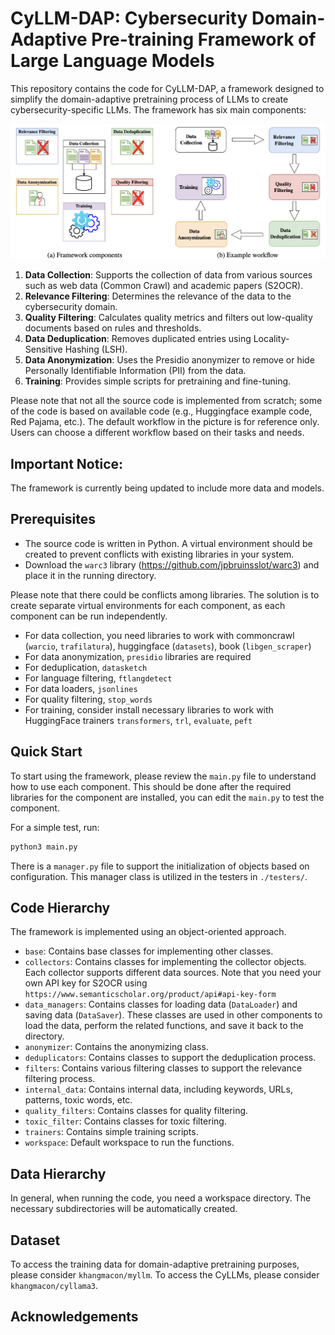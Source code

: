 # CyLLM-DAP: Cybersecurity Domain-Adaptive Pre-training Framework of Large Language Models

This repository contains the code for CyLLM-DAP, a framework designed to simplify the domain-adaptive pretraining process of LLMs to create cybersecurity-specific LLMs. The framework has six main components:

![plot](./graphics/component.png)

1. **Data Collection**: Supports the collection of data from various sources such as web data (Common Crawl) and academic papers (S2OCR).
2. **Relevance Filtering**: Determines the relevance of the data to the cybersecurity domain.
3. **Quality Filtering**: Calculates quality metrics and filters out low-quality documents based on rules and thresholds.
4. **Data Deduplication**: Removes duplicated entries using Locality-Sensitive Hashing (LSH).
5. **Data Anonymization**: Uses the Presidio anonymizer to remove or hide Personally Identifiable Information (PII) from the data.
6. **Training**: Provides simple scripts for pretraining and fine-tuning.

Please note that not all the source code is implemented from scratch; some of the code is based on available code (e.g., Huggingface example code, Red Pajama, etc.). The default workflow in the picture is for reference only. Users can choose a different workflow based on their tasks and needs.
## Important Notice:

The framework is currently being updated to include more data and models. 

## Prerequisites

- The source code is written in Python. A virtual environment should be created to prevent conflicts with existing libraries in your system.
- Download the `warc3` library (https://github.com/jpbruinsslot/warc3) and place it in the running directory.

Please note that there could be conflicts among libraries. The solution is to create separate virtual environments for each component, as each component can be run independently.
- For data collection, you need libraries to work with commoncrawl (`warcio`, `trafilatura`), huggingface (`datasets`), book (`libgen_scraper`)
- For data anonymization, `presidio` libraries are required
- For deduplication, `datasketch`
- For language filtering, `ftlangdetect`
- For data loaders, `jsonlines`
- For quality filtering, `stop_words`
- For training, consider install necessary libraries to work with HuggingFace trainers `transformers`, `trl`, `evaluate`, `peft`
## Quick Start

To start using the framework, please review the `main.py` file to understand how to use each component.
This should be done after the required libraries for the component are installed, you can edit the `main.py` to test the component.

For a simple test, run:
```bash
python3 main.py
```

There is a `manager.py` file to support the initialization of objects based on configuration. This manager class is utilized in the testers in `./testers/`.

## Code Hierarchy

The framework is implemented using an object-oriented approach.

- `base`: Contains base classes for implementing other classes.
- `collectors`: Contains classes for implementing the collector objects. Each collector supports different data sources. Note that you need your own API key for S2OCR using `https://www.semanticscholar.org/product/api#api-key-form`
- `data_managers`: Contains classes for loading data (`DataLoader`) and saving data (`DataSaver`). These classes are used in other components to load the data, perform the related functions, and save it back to the directory.
- `anonymizer`: Contains the anonymizing class. 
- `deduplicators`: Contains classes to support the deduplication process. 
- `filters`: Contains various filtering classes to support the relevance filtering process.
- `internal_data`: Contains internal data, including keywords, URLs, patterns, toxic words, etc.
- `quality_filters`: Contains classes for quality filtering.
- `toxic_filter`: Contains classes for toxic filtering.
- `trainers`: Contains simple training scripts.
- `workspace`: Default workspace to run the functions.

## Data Hierarchy

In general, when running the code, you need a workspace directory. The necessary subdirectories will be automatically created.

## Dataset

To access the training data for domain-adaptive pretraining purposes, please consider `khangmacon/myllm`. To access the CyLLMs, please consider `khangmacon/cyllama3`.

## Acknowledgements

